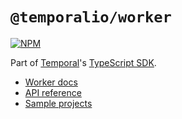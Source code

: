 # `@temporalio/worker`

[![NPM](https://img.shields.io/npm/v/@temporalio/worker?style=for-the-badge)](https://www.npmjs.com/package/@temporalio/worker)

Part of [Temporal](https://temporal.io)'s [TypeScript SDK](https://docs.temporal.io/docs/typescript/introduction/).

- [Worker docs](https://docs.temporal.io/docs/typescript/workers)
- [API reference](https://typescript.temporal.io/api/namespaces/worker)
- [Sample projects](https://github.com/temporalio/samples-typescript)
